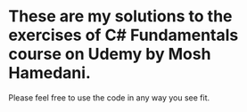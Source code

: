 # These are my solutions to the exercises of C# Fundamentals course on Udemy by Mosh Hamedani.

Please feel free to use the code in any way you see fit.
